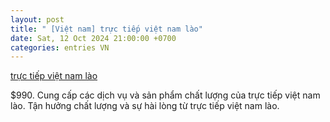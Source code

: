 ```yaml
---
layout: post
title: " [Việt nam] trực tiếp việt nam lào"
date: Sat, 12 Oct 2024 21:00:00 +0700
categories: entries VN
---
```

[trực tiếp việt nam lào](https://hnue.edu.vn/gov/tr%E1%BB%B1c%20ti%E1%BA%BFp%20vi%E1%BB%87t%20nam%20l%C3%A0o.htm)

$990. Cung cấp các dịch vụ và sản phẩm chất lượng của trực tiếp việt nam lào. Tận hưởng chất lượng và sự hài lòng từ trực tiếp việt nam lào.

